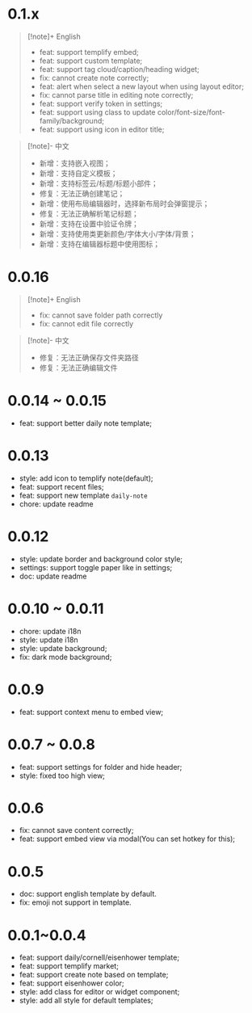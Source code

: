 


# 0.1.x

> [!note]+ English
>
> - feat: support templify embed;
> - feat: support custom template;
> - feat: support tag cloud/caption/heading widget;
> - fix: cannot create note correctly;
> - feat: alert when select a new layout when using layout editor;
> - fix: cannot parse title in editing note correctly;
> - feat: support verify token in settings;
> - feat: support using class to update color/font-size/font-family/background;
> - feat: support using icon in editor title;

> [!note]- 中文
>
> - 新增：支持嵌入视图；
> - 新增：支持自定义模板；
> - 新增：支持标签云/标题/标题小部件；
> - 修复：无法正确创建笔记；
> - 新增：使用布局编辑器时，选择新布局时会弹窗提示；
> - 修复：无法正确解析笔记标题；
> - 新增：支持在设置中验证令牌；
> - 新增：支持使用类更新颜色/字体大小/字体/背景；
> - 新增：支持在编辑器标题中使用图标；

# 0.0.16

> [!note]+ English
>
> - fix: cannot save folder path correctly
> - fix: cannot edit file correctly

> [!note]- 中文
>
> - 修复：无法正确保存文件夹路径
> - 修复：无法正确编辑文件

# 0.0.14 ~ 0.0.15

- feat: support better daily note template;

# 0.0.13

- style: add icon to templify note(default);
- feat: support recent files;
- feat: support new template `daily-note`
- chore: update readme

# 0.0.12

- style: update border and background color style;
- settings: support toggle paper like in settings;
- doc: update readme

# 0.0.10 ~ 0.0.11

- chore: update i18n
- style: update i18n
- style: update background;
- fix: dark mode background;

# 0.0.9

- feat: support context menu to embed view;

# 0.0.7 ~ 0.0.8

- feat: support settings for folder and hide header;
- style: fixed too high view;

# 0.0.6

- fix: cannot save content correctly;
- feat: support embed view via modal(You can set hotkey for this);

# 0.0.5

- doc: support english template by default.
- fix: emoji not support in template.

# 0.0.1~0.0.4

- feat: support daily/cornell/eisenhower template;
- feat: support templify market;
- feat: support create note based on template;
- feat: support eisenhower color;
- style: add class for editor or widget component;
- style: add all style for default templates;
